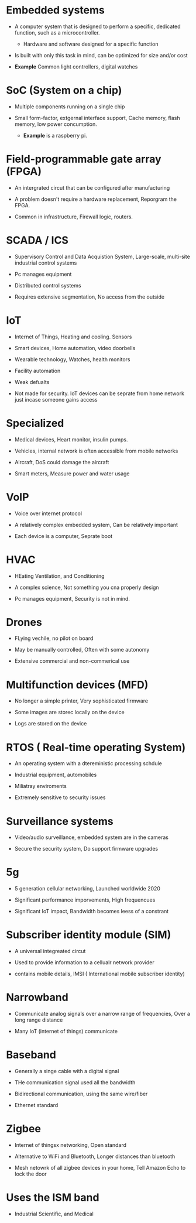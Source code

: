 # Embedded systems
- A computer system that is designed to perform a specific, dedicated function, such as a microcontroller.
  - Hardware and software designed for a specific function

- Is built with only this task in mind, can be optimized for size and/or cost

- **Example** Common light controllers, digital watches 

# SoC (System on a chip)
- Multiple components running on a single chip

- Small form-factor, extgernal interface support, Cache memory, flash memory, low power concumption. 
  - **Example** is a raspberry pi.

# Field-programmable gate array (FPGA)
- An intergrated circut that can be configured after manufacturing

- A problem doesn't require a hardware replacement, Reporgram the FPGA. 

- Common in infrastructure, Firewall logic, routers. 

# SCADA / ICS
- Supervisory Control and Data Acquistion System, Large-scale, multi-site industrial control systems

- Pc manages equipment

- Distributed control systems

- Requires extensive segmentation, No access from the outside 

# IoT
* Internet of Things, Heating and cooling. Sensors

* Smart devices, Home automation, video doorbells

* Wearable technology, Watches, health monitors

* Facility automation 

* Weak defualts 

* Not made for security. IoT devices can be seprate from home network just incase someone gains access 

# Specialized
* Medical devices, Heart monitor, insulin pumps. 

* Vehicles, internal network is often accessible from mobile networks

* Aircraft, DoS could damage the aircraft

* Smart meters, Measure power and water usage 

# VoIP
* Voice over internet protocol 

* A relatively complex embedded system, Can be relatively important

* Each device is a computer, Seprate boot

# HVAC 
* HEating Ventilation, and Conditioning

* A complex science, Not something you cna properly design

* Pc manages equipment, Security is not in mind.

# Drones
* FLying vechile, no pilot on board

* May be manually controlled, Often with some autonomy 

* Extensive commercial and non-commerical use 

# Multifunction devices (MFD)
* No longer a simple printer, Very sophisticated firmware

* Some images are storec locally on the device

* Logs  are stored on the device

# RTOS ( Real-time operating System)
* An operating system with a dtereministic processing schdule

* Industrial equipment, automobiles 

* Miliatray enviroments

* Extremely sensitive to security issues

# Surveillance systems
* Video/audio surveillance, embedded system are in the cameras

* Secure the security system, Do support firmware upgrades 

# 5g
* 5 generation cellular networking, Launched worldwide 2020

* Significant performance imporvements, High frequencues

* Significant IoT impact, Bandwidth becomes leess of a constrant 

# Subscriber identity module (SIM)
* A universal integreated circut 

* Used to provide information to a cellualr network provider

* contains mobile details, IMSI ( International mobile subscriber identity)

# Narrowband
* Communicate analog signals over a narrow range of frequencies, Over a long range distance

* Many IoT (internet of things) communicate 

# Baseband
* Generally a singe cable with a digital signal 

* THe communication signal used all the bandwidth

* Bidirectional communication, using the same wire/fiber

* Ethernet standard 

# Zigbee 
* Internet of thingsx networking, Open standard

* Alternative to WiFi and Bluetooth, Longer distances than bluetooth

* Mesh netowrk of all zigbee devices in your home, Tell Amazon Echo to lock the door

# Uses the ISM band
* Industrial Scientific, and Medical 










































